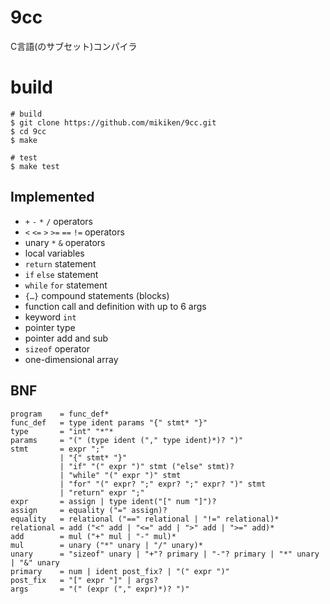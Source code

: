 # 9cc
C言語(のサブセット)コンパイラ

# build
```
# build
$ git clone https://github.com/mikiken/9cc.git
$ cd 9cc
$ make

# test
$ make test
```

## Implemented
- `+` `-` `*` `/` operators
- `<` `<=` `>` `>=` `==` `!=` operators
- unary `*` `&` operators
- local variables
- `return` statement
- `if` `else` statement
- `while` `for` statement
- `{…}` compound statements (blocks)
- function call and definition with up to 6 args
- keyword `int`
- pointer type
- pointer add and sub
- `sizeof` operator
- one-dimensional array

## BNF
```
program    = func_def*
func_def   = type ident params "{" stmt* "}"
type       = "int" "*"*
params     = "(" (type ident ("," type ident)*)? ")"
stmt       = expr ";"
           | "{" stmt* "}"
           | "if" "(" expr ")" stmt ("else" stmt)?
           | "while" "(" expr ")" stmt
           | "for" "(" expr? ";" expr? ";" expr? ")" stmt
           | "return" expr ";"
expr       = assign | type ident("[" num "]")?
assign     = equality ("=" assign)?
equality   = relational ("==" relational | "!=" relational)*
relational = add ("<" add | "<=" add | ">" add | ">=" add)*
add        = mul ("+" mul | "-" mul)*
mul        = unary ("*" unary | "/" unary)*
unary      = "sizeof" unary | "+"? primary | "-"? primary | "*" unary | "&" unary
primary    = num | ident post_fix? | "(" expr ")"
post_fix   = "[" expr "]" | args?
args       = "(" (expr ("," expr)*)? ")"
```
